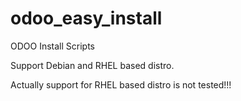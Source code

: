odoo_easy_install
=======================

ODOO Install Scripts

Support Debian and RHEL based distro.

Actually support for RHEL based distro is not tested!!!
